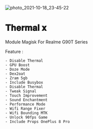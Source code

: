 ![photo_2021-10-18_23-45-22](https://user-images.githubusercontent.com/27819385/137773749-596228c6-7116-4035-b18b-18f937daa715.jpg)


# 𝐓𝐡𝐞𝐫𝐦𝐚𝐥 𝐱
Module Magisk For Realme G90T Series


Feature :


    - Disable Thermal
    - GPU Boost
    - Doze Mode
    - Dex2oat
    - Zram 5gb
    - Include Busybox
    - Disable Thermal
    - Tweak Signal
    - Touch Improvement
    - Sound Enchantment
    - Performance Mode
    - Wifi Range Fixer
    - Wifi Bounding MTK
    - Unlock 90fps Game
    - Include Props OnePlus 8 Pro
